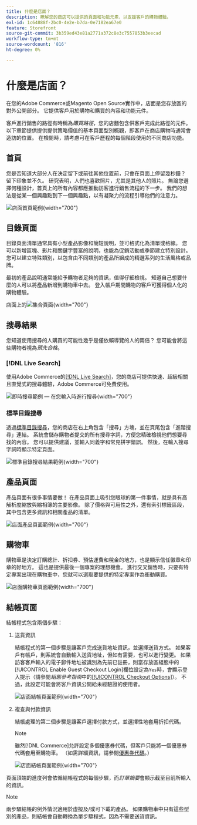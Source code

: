 ```yaml
---
title: 什麼是店面？
description: 瞭解您的商店可以提供的頁面和功能元素，以支援客戶的購物體驗。
exl-id: 1c64888f-2bc0-4e2e-b7da-0e7182ea67e0
feature: Storefront
source-git-commit: 3b359ed43e81a2771a372c8e3c7557853b3eecad
workflow-type: tm+mt
source-wordcount: '816'
ht-degree: 0%

---
```


# 什麼是店面？

在您的Adobe Commerce或Magento Open Source實作中，店面是您存放區的對外公開部分。 它提供客戶用於購物和購買的內容和功能元件。

客戶進行銷售的路徑有時稱為&#x200B;_購買路徑_，您的店麵包含供客戶完成此路徑的元件。 以下章節提供提供提供策略價值的基本頁面型別概觀，即客戶在商店購物時通常會造訪的位置。 在檢閱時，請考慮可在客戶歷程的每個階段使用的不同商店功能。

## 首頁

您是否知道大部分人在決定留下或前往其他位置前，只會在頁面上停留幾秒鐘？ 留下印象並不久。 研究表明，人們也喜歡照片，尤其是其他人的照片。 無論您選擇何種設計，首頁上的所有內容都應推動訪客進行銷售流程的下一步。 我們的想法是從某一個興趣點到下一個興趣點，以有凝聚力的流程引導他們的注意力。

![店面首頁範例](./assets/storefront-homepage-full.png){width="700"}

## 目錄頁面

目錄頁面清單通常具有小型產品影像和簡短說明，並可格式化為清單或格線。 您可以新增區塊、影片和關鍵字豐富的說明，也能為促銷活動或季節建立特別設計。 您可以建立特殊類別，以包含由不同類別的產品所組成的精選系列的生活風格或品牌。

最初的產品說明通常能給予購物者足夠的資訊，值得仔細檢視。 知道自己想要什麼的人可以將產品新增到購物車中去。 登入帳戶期間購物的客戶可獲得個人化的購物體驗。

店面上的![集合頁面](./assets/storefront-collection-page.png){width="700"}

## 搜尋結果

您知道使用搜尋的人購買的可能性幾乎是僅依賴導覽的人的兩倍？ 您可能會將這些購物者視為&#x200B;_預先合格_。

### [!DNL Live Search]

使用Adobe Commerce的[[!DNL Live Search]](https://experienceleague.adobe.com/docs/commerce-merchant-services/live-search/overview.html)，您的商店可提供快速、超級相關且直覺式的搜尋體驗，Adobe Commerce可免費使用。

![即時搜尋範例 — 在您輸入時進行搜尋](./assets/storefront-search-as-you-type.png){width="700"}

### 標準目錄搜尋

透過[標準目錄搜尋](../catalog/search.md)，您的商店在右上角包含「搜尋」方塊，並在頁尾包含「進階搜尋」連結。 系統會儲存購物者提交的所有搜尋字詞，方便您精確檢視他們想要尋找的內容。 您可以提供建議，並輸入同義字和常見拼字錯誤。 然後，在輸入搜尋字詞時顯示特定頁面。

![標準目錄搜尋結果範例](./assets/storefront-search-results-page-full.png){width="700"}

## 產品頁面

產品頁面有很多事情要做！ 在產品頁面上吸引您眼球的第一件事情，就是具有高解析度縮放與縮相簿的主要影像。 除了價格與可用性之外，還有索引標籤區段，其中包含更多資訊和相關產品的清單。

![店面產品頁面範例](./assets/storefront-product-page-full-m.png){width="700"}

## 購物車

購物車是決定訂購總計、折扣券、預估運費和稅金的地方，也是顯示信任徽章和印章的好地方。 這也是提供最後一個專案的理想機會。 進行交叉銷售時，只要有特定專案出現在購物車中，您就可以選取要提供的特定專案作為衝動購買。

![店面購物車頁面範例](./assets/storefront-cart-full.png){width="700"}

## 結帳頁面

結帳程式包含兩個步驟：

1. 送貨資訊

   結帳程式的第一個步驟是讓客戶完成送貨地址資訊，並選擇送貨方式。 如果客戶有帳戶，則系統會自動輸入送貨地址，但如有需要，也可以進行變更。
如果訪客客戶輸入的電子郵件地址被識別為先前已註冊，則當存放區組態中的[!UICONTROL Enable Guest Checkout Login]欄位設定為`Yes`時，會顯示登入提示（請參閱&#x200B;_組態參考指南_&#x200B;中的[[!UICONTROL Checkout Options]](../configuration-reference/sales/checkout.md#checkout-options)）。 不過，此設定可能會將客戶資訊公開給未經驗證的使用者。

   ![店面結帳頁面範例](./assets/storefront-checkout-shipping-full.png){width="700"}

1. 複查與付款資訊

   結帳處理的第二個步驟是讓客戶選擇付款方式，並選擇性地套用折扣代碼。

   >[!NOTE]
   >
   >雖然[!DNL Commerce]允許設定多個優惠券代碼，但客戶只能將一個優惠券代碼套用至購物車。 （如需詳細資訊，請參閱[優惠券代碼](../merchandising-promotions/price-rules-cart-coupon.md#coupon-codes)。）

   ![店面結帳頁面範例](./assets/storefront-checkout-payment-full.png){width="700"}

頁面頂端的進度列會依循結帳程式的每個步驟，而&#x200B;_訂單摘要_&#x200B;會顯示截至目前所輸入的資訊。

>[!NOTE]
>
>兩步驟結帳的例外情況適用於虛擬及/或可下載的產品。 如果購物車中只有這些型別的產品，則結帳會自動轉換為單步驟程式，因為不需要送貨資訊。
